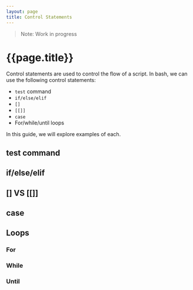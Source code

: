 ```yaml
---
layout: page
title: Control Statements
---
```


> Note: Work in progress

# {{page.title}}

Control statements are used to control the flow of a script. In bash, we can use the following control statements:
* `test` command
* `if/else/elif` 
* `[]`
* `[[]]`
* `case`
* For/while/until loops

In this guide, we will explore examples of each.


## test command

## if/else/elif

## [] VS [[]]

## case 


## Loops

### For

### While

### Until

